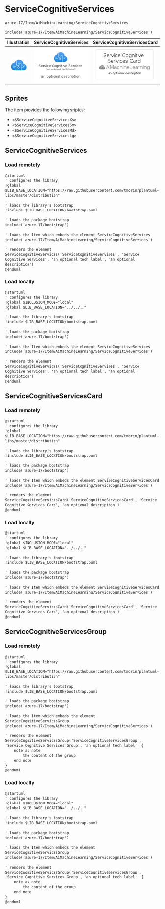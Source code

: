 # ServiceCognitiveServices


```text
azure-17/Item/AiMachineLearning/ServiceCognitiveServices
```

```text
include('azure-17/Item/AiMachineLearning/ServiceCognitiveServices')
```



| Illustration | ServiceCognitiveServices | ServiceCognitiveServicesCard | ServiceCognitiveServicesGroup |
| :---: | :---: | :---: | :---: |
| ![illustration for Illustration](../../../azure-17/Item/AiMachineLearning/ServiceCognitiveServices.png) | ![illustration for ServiceCognitiveServices](../../../azure-17/Item/AiMachineLearning/ServiceCognitiveServices.Local.png) | ![illustration for ServiceCognitiveServicesCard](../../../azure-17/Item/AiMachineLearning/ServiceCognitiveServicesCard.Local.png) | ![illustration for ServiceCognitiveServicesGroup](../../../azure-17/Item/AiMachineLearning/ServiceCognitiveServicesGroup.Local.png) |



## Sprites
The item provides the following sriptes:

- `<$ServiceCognitiveServicesXs>`
- `<$ServiceCognitiveServicesSm>`
- `<$ServiceCognitiveServicesMd>`
- `<$ServiceCognitiveServicesLg>`





## ServiceCognitiveServices

### Load remotely
```plantuml
@startuml
' configures the library
!global $LIB_BASE_LOCATION="https://raw.githubusercontent.com/tmorin/plantuml-libs/master/distribution"

' loads the library's bootstrap
!include $LIB_BASE_LOCATION/bootstrap.puml

' loads the package bootstrap
include('azure-17/bootstrap')

' loads the Item which embeds the element ServiceCognitiveServices
include('azure-17/Item/AiMachineLearning/ServiceCognitiveServices')

' renders the element
ServiceCognitiveServices('ServiceCognitiveServices', 'Service Cognitive Services', 'an optional tech label', 'an optional description')
@enduml
```

### Load locally
```plantuml
@startuml
' configures the library
!global $INCLUSION_MODE="local"
!global $LIB_BASE_LOCATION="../../.."

' loads the library's bootstrap
!include $LIB_BASE_LOCATION/bootstrap.puml

' loads the package bootstrap
include('azure-17/bootstrap')

' loads the Item which embeds the element ServiceCognitiveServices
include('azure-17/Item/AiMachineLearning/ServiceCognitiveServices')

' renders the element
ServiceCognitiveServices('ServiceCognitiveServices', 'Service Cognitive Services', 'an optional tech label', 'an optional description')
@enduml
```

## ServiceCognitiveServicesCard

### Load remotely
```plantuml
@startuml
' configures the library
!global $LIB_BASE_LOCATION="https://raw.githubusercontent.com/tmorin/plantuml-libs/master/distribution"

' loads the library's bootstrap
!include $LIB_BASE_LOCATION/bootstrap.puml

' loads the package bootstrap
include('azure-17/bootstrap')

' loads the Item which embeds the element ServiceCognitiveServicesCard
include('azure-17/Item/AiMachineLearning/ServiceCognitiveServices')

' renders the element
ServiceCognitiveServicesCard('ServiceCognitiveServicesCard', 'Service Cognitive Services Card', 'an optional description')
@enduml
```

### Load locally
```plantuml
@startuml
' configures the library
!global $INCLUSION_MODE="local"
!global $LIB_BASE_LOCATION="../../.."

' loads the library's bootstrap
!include $LIB_BASE_LOCATION/bootstrap.puml

' loads the package bootstrap
include('azure-17/bootstrap')

' loads the Item which embeds the element ServiceCognitiveServicesCard
include('azure-17/Item/AiMachineLearning/ServiceCognitiveServices')

' renders the element
ServiceCognitiveServicesCard('ServiceCognitiveServicesCard', 'Service Cognitive Services Card', 'an optional description')
@enduml
```

## ServiceCognitiveServicesGroup

### Load remotely
```plantuml
@startuml
' configures the library
!global $LIB_BASE_LOCATION="https://raw.githubusercontent.com/tmorin/plantuml-libs/master/distribution"

' loads the library's bootstrap
!include $LIB_BASE_LOCATION/bootstrap.puml

' loads the package bootstrap
include('azure-17/bootstrap')

' loads the Item which embeds the element ServiceCognitiveServicesGroup
include('azure-17/Item/AiMachineLearning/ServiceCognitiveServices')

' renders the element
ServiceCognitiveServicesGroup('ServiceCognitiveServicesGroup', 'Service Cognitive Services Group', 'an optional tech label') {
    note as note
        the content of the group
    end note
}
@enduml
```

### Load locally
```plantuml
@startuml
' configures the library
!global $INCLUSION_MODE="local"
!global $LIB_BASE_LOCATION="../../.."

' loads the library's bootstrap
!include $LIB_BASE_LOCATION/bootstrap.puml

' loads the package bootstrap
include('azure-17/bootstrap')

' loads the Item which embeds the element ServiceCognitiveServicesGroup
include('azure-17/Item/AiMachineLearning/ServiceCognitiveServices')

' renders the element
ServiceCognitiveServicesGroup('ServiceCognitiveServicesGroup', 'Service Cognitive Services Group', 'an optional tech label') {
    note as note
        the content of the group
    end note
}
@enduml
```

